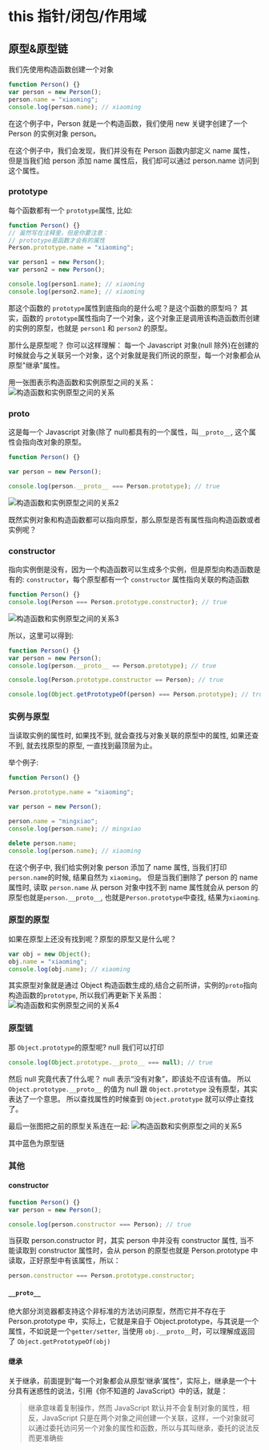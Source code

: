 # this 指针/闭包/作用域

## 原型&原型链

我们先使用构造函数创建一个对象

```js
function Person() {}
var person = new Person();
person.name = "xiaoming";
console.log(person.name); // xiaoming
```

在这个例子中，Person 就是一个构造函数，我们使用 new 关键字创建了一个 Person 的实例对象 person。

在这个例子中，我们会发现，我们并没有在 Person 函数内部定义 name 属性，但是当我们给 person 添加 name 属性后，我们却可以通过 person.name 访问到这个属性。

<!-- 这是因为在 JavaScript 中，每个对象都有一个内部属性 `[[Prototype]]`，这个属性指向了另一个对象。当我们通过 person.name 访问一个属性时，如果 person 对象本身没有这个属性，那么 JavaScript 就会去 person 的 `[[Prototype]]` 对象中查找这个属性。这个 `[[Prototype]]` 对象就是 person 的原型对象。 -->

### prototype

每个函数都有一个 `prototype`属性, 比如:

```js
function Person() {}
// 虽然写在注释里，但是你要注意：
// prototype是函数才会有的属性
Person.prototype.name = "xiaoming";

var person1 = new Person();
var person2 = new Person();

console.log(person1.name); // xiaoming
console.log(person2.name); // xiaoming
```

那这个函数的 `prototype`属性到底指向的是什么呢？是这个函数的原型吗？
其实，函数的 `prototype`属性指向了一个对象，这个对象正是调用该构造函数而创建的实例的原型，也就是 `person1` 和 `person2` 的原型。

那什么是原型呢？ 你可以这样理解： 每一个 Javascript 对象(null 除外)在创建的时候就会与之关联另一个对象，这个对象就是我们所说的原型，每一个对象都会从原型"继承"属性。

用一张图表示构造函数和实例原型之间的关系：
![构造函数和实例原型之间的关系](./images/1.png)

### proto

这是每一个 Javascript 对象(除了 null)都具有的一个属性，叫`__proto__`, 这个属性会指向改对象的原型。

```js
function Person() {}

var person = new Person();

console.log(person.__proto__ === Person.prototype); // true
```

![构造函数和实例原型之间的关系2](./images/2.png)

既然实例对象和构造函数都可以指向原型，那么原型是否有属性指向构造函数或者实例呢？

### constructor

指向实例倒是没有，因为一个构造函数可以生成多个实例，但是原型向构造函数是有的: `constructor`，每个原型都有一个 `constructor` 属性指向关联的构造函数

```js
function Person() {}
console.log(Person === Person.prototype.constructor); // true
```

![构造函数和实例原型之间的关系3](./images/3.png)

所以，这里可以得到:

```js
function Person() {}
var person = new Person();
console.log(person.__proto__ == Person.prototype); // true

console.log(Person.prototype.constructor == Person); // true

console.log(Object.getPrototypeOf(person) === Person.prototype); // true
```

### 实例与原型

当读取实例的属性时, 如果找不到, 就会查找与对象关联的原型中的属性, 如果还查不到, 就去找原型的原型, 一直找到最顶层为止。

举个例子:

```js
function Person() {}

Person.prototype.name = "xiaoming";

var person = new Person();

person.name = "mingxiao";
console.log(person.name); // mingxiao

delete person.name;
console.log(person.name); // xiaoming
```

在这个例子中, 我们给实例对象 person 添加了 name 属性, 当我们打印`person.name`的时候, 结果自然为 `xiaoming`。
但是当我们删除了 person 的 name 属性时, 读取 `person.name` 从 person 对象中找不到 name 属性就会从 person 的原型也就是`person.__proto__`, 也就是`Person.prototype`中查找, 结果为`xiaoming`.

### 原型的原型

如果在原型上还没有找到呢？原型的原型又是什么呢？

```js
var obj = new Object();
obj.name = "xiaoming";
console.log(obj.name); // xiaoming
```

其实原型对象就是通过 Object 构造函数生成的,结合之前所讲，实例的`proto`指向构造函数的`prototype`, 所以我们再更新下关系图：
![构造函数和实例原型之间的关系4](./images/4.png)

### 原型链

那 `Object.prototype`的原型呢?
null 我们可以打印

```js
console.log(Object.prototype.__proto__ === null); // true
```

然后 null 究竟代表了什么呢？
null 表示“没有对象”，即该处不应该有值。
所以 `Object.prototype.__proto__` 的值为 null 跟 `Object.prototype` 没有原型，其实表达了一个意思。
所以查找属性的时候查到 `Object.prototype` 就可以停止查找了。

最后一张图把之前的原型关系连在一起:
![构造函数和实例原型之间的关系5](./images/5.png)

其中蓝色为原型链

### 其他

#### constructor

```js
function Person() {}
var person = new Person();

console.log(person.constructor === Person); // true
```

当获取 person.constructor 时，其实 person 中并没有 constructor 属性, 当不能读取到 constructor 属性时，会从 person 的原型也就是 Person.prototype 中读取，正好原型中有该属性，所以：

```js
person.constructor === Person.prototype.constructor;
```

#### `__proto__`

绝大部分浏览器都支持这个非标准的方法访问原型，然而它并不存在于 Person.prototype 中，实际上，它就是来自于 Object.prototype，与其说是一个属性，不如说是一个`getter/setter`, 当使用 `obj.__proto__`时，可以理解成返回了 `Object.getPrototypeOf(obj)`

#### 继承

关于继承，前面提到“每一个对象都会从原型‘继承’属性”，实际上，继承是一个十分具有迷惑性的说法，引用《你不知道的 JavaScript》中的话，就是：

> 继承意味着复制操作，然而 JavaScript 默认并不会复制对象的属性，相反，JavaScript 只是在两个对象之间创建一个关联，这样，一个对象就可以通过委托访问另一个对象的属性和函数，所以与其叫继承，委托的说法反而更准确些
